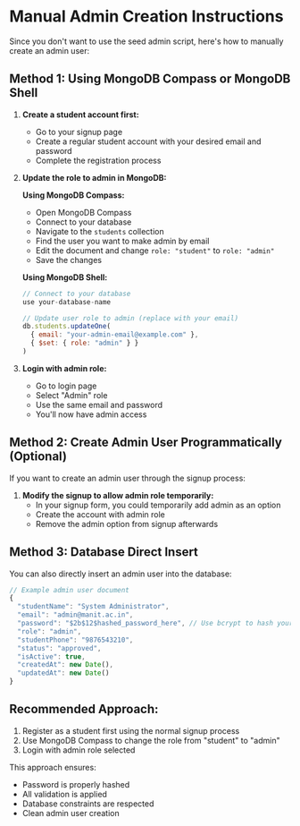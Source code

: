 # Manual Admin Creation Instructions

Since you don't want to use the seed admin script, here's how to manually create an admin user:

## Method 1: Using MongoDB Compass or MongoDB Shell

1. **Create a student account first:**
   - Go to your signup page
   - Create a regular student account with your desired email and password
   - Complete the registration process

2. **Update the role to admin in MongoDB:**
   
   **Using MongoDB Compass:**
   - Open MongoDB Compass
   - Connect to your database
   - Navigate to the `students` collection
   - Find the user you want to make admin by email
   - Edit the document and change `role: "student"` to `role: "admin"`
   - Save the changes

   **Using MongoDB Shell:**
   ```javascript
   // Connect to your database
   use your-database-name
   
   // Update user role to admin (replace with your email)
   db.students.updateOne(
     { email: "your-admin-email@example.com" },
     { $set: { role: "admin" } }
   )
   ```

3. **Login with admin role:**
   - Go to login page
   - Select "Admin" role
   - Use the same email and password
   - You'll now have admin access

## Method 2: Create Admin User Programmatically (Optional)

If you want to create an admin user through the signup process:

1. **Modify the signup to allow admin role temporarily:**
   - In your signup form, you could temporarily add admin as an option
   - Create the account with admin role
   - Remove the admin option from signup afterwards

## Method 3: Database Direct Insert

You can also directly insert an admin user into the database:

```javascript
// Example admin user document
{
  "studentName": "System Administrator",
  "email": "admin@manit.ac.in",
  "password": "$2b$12$hashed_password_here", // Use bcrypt to hash your password
  "role": "admin",
  "studentPhone": "9876543210",
  "status": "approved",
  "isActive": true,
  "createdAt": new Date(),
  "updatedAt": new Date()
}
```

## Recommended Approach:

1. Register as a student first using the normal signup process
2. Use MongoDB Compass to change the role from "student" to "admin"
3. Login with admin role selected

This approach ensures:
- Password is properly hashed
- All validation is applied
- Database constraints are respected
- Clean admin user creation